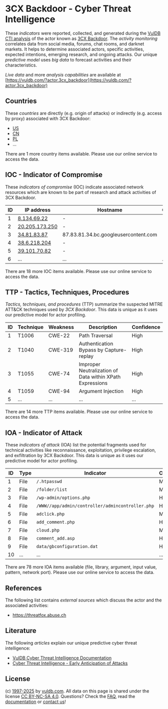 # 3CX Backdoor - Cyber Threat Intelligence

These _indicators_ were reported, collected, and generated during the [VulDB CTI analysis](https://vuldb.com/?kb.cti) of the actor known as [3CX Backdoor](https://vuldb.com/?actor.3cx_backdoor). The _activity monitoring_ correlates data from social media, forums, chat rooms, and darknet markets. It helps to determine associated actors, specific activities, expected intentions, emerging research, and ongoing attacks. Our unique _predictive model_ uses _big data_ to forecast activities and their characteristics.

_Live data_ and more _analysis capabilities_ are available at [https://vuldb.com/?actor.3cx_backdoor](https://vuldb.com/?actor.3cx_backdoor)

## Countries

These _countries_ are directly (e.g. origin of attacks) or indirectly (e.g. access by proxy) associated with 3CX Backdoor:

* [US](https://vuldb.com/?country.us)
* [CN](https://vuldb.com/?country.cn)
* [PL](https://vuldb.com/?country.pl)
* ...

There are 1 more country items available. Please use our online service to access the data.

## IOC - Indicator of Compromise

These _indicators of compromise_ (IOC) indicate associated network resources which are known to be part of research and attack activities of 3CX Backdoor.

ID | IP address | Hostname | Campaign | Confidence
-- | ---------- | -------- | -------- | ----------
1 | [8.134.69.22](https://vuldb.com/?ip.8.134.69.22) | - | - | High
2 | [20.205.173.250](https://vuldb.com/?ip.20.205.173.250) | - | - | High
3 | [34.81.83.87](https://vuldb.com/?ip.34.81.83.87) | 87.83.81.34.bc.googleusercontent.com | - | Medium
4 | [38.6.218.204](https://vuldb.com/?ip.38.6.218.204) | - | - | High
5 | [39.101.70.82](https://vuldb.com/?ip.39.101.70.82) | - | - | High
6 | ... | ... | ... | ...

There are 18 more IOC items available. Please use our online service to access the data.

## TTP - Tactics, Techniques, Procedures

_Tactics, techniques, and procedures_ (TTP) summarize the suspected MITRE ATT&CK techniques used by _3CX Backdoor_. This data is unique as it uses our predictive model for actor profiling.

ID | Technique | Weakness | Description | Confidence
-- | --------- | -------- | ----------- | ----------
1 | T1006 | CWE-22 | Path Traversal | High
2 | T1040 | CWE-319 | Authentication Bypass by Capture-replay | High
3 | T1055 | CWE-74 | Improper Neutralization of Data within XPath Expressions | High
4 | T1059 | CWE-94 | Argument Injection | High
5 | ... | ... | ... | ...

There are 14 more TTP items available. Please use our online service to access the data.

## IOA - Indicator of Attack

These _indicators of attack_ (IOA) list the potential fragments used for technical activities like reconnaissance, exploitation, privilege escalation, and exfiltration by 3CX Backdoor. This data is unique as it uses our predictive model for actor profiling.

ID | Type | Indicator | Confidence
-- | ---- | --------- | ----------
1 | File | `/.htpasswd` | Medium
2 | File | `/folder/list` | Medium
3 | File | `/wp-admin/options.php` | High
4 | File | `/WWW//app/admin/controller/admincontroller.php` | High
5 | File | `adclick.php` | Medium
6 | File | `add_comment.php` | High
7 | File | `cloud.php` | Medium
8 | File | `comment_add.asp` | High
9 | File | `data/gbconfiguration.dat` | High
10 | ... | ... | ...

There are 78 more IOA items available (file, library, argument, input value, pattern, network port). Please use our online service to access the data.

## References

The following list contains _external sources_ which discuss the actor and the associated activities:

* https://threatfox.abuse.ch

## Literature

The following _articles_ explain our unique predictive cyber threat intelligence:

* [VulDB Cyber Threat Intelligence Documentation](https://vuldb.com/?kb.cti)
* [Cyber Threat Intelligence - Early Anticipation of Attacks](https://www.scip.ch/en/?labs.20201022)

## License

(c) [1997-2025](https://vuldb.com/?kb.changelog) by [vuldb.com](https://vuldb.com/?kb.about). All data on this page is shared under the license [CC BY-NC-SA 4.0](https://creativecommons.org/licenses/by-nc-sa/4.0/). Questions? Check the [FAQ](https://vuldb.com/?kb.faq), read the [documentation](https://vuldb.com/?kb) or [contact us](https://vuldb.com/?contact)!
